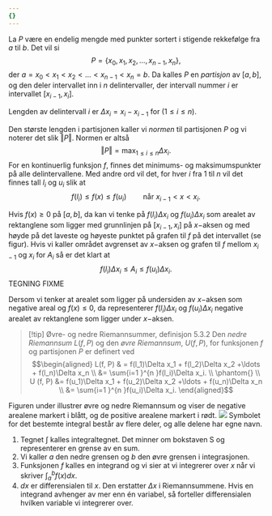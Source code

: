 ```yaml
---
{}
---
```

La $P$ være en endelig mengde med punkter sortert i stigende rekkefølge fra $a$ til $b$. Det vil si
$$
P = \{x_0, x_1, x_2, \ldots, x_{n-1}, x_n\},
$$
der $a = x_0 < x_1 < x_2<\ldots< x_{n-1}<x_n = b.$
Da kalles $P$ en *partisjon* av $[a,b]$, og den deler intervallet inn i $n$ delintervaller, der intervall nummer $i$ er intervallet $[x_{i-1}, x_i]$. 

Lengden av delintervall $i$ er $\Delta x_i = x_i - x_{i-1}$ for ($1\leq i \leq n$).

Den største lengden i partisjonen kaller vi *normen* til partisjonen $P$ og vi noterer det slik $\Vert P \Vert$. Normen er altså 
$$
\Vert P \Vert = \max_{1\leq i \leq n} \Delta x_i.
$$
For en kontinuerlig funksjon $f$, finnes det minimums- og maksimumspunkter på alle delintervallene. Med andre ord vil det, for hver $i$ fra $1$ til $n$ vil det finnes tall $l_i$ og $u_i$ slik at
$$
f(l_i) \leq f(x) \leq f(u_i)  \quad\quad \text{når } x_{i-1}< x < x_i.
$$

Hvis $f(x) \geq 0$ på $[a,b]$, da kan vi tenke på $f(l_i)\Delta x_i$ og $f(u_i)\Delta x_i$ som arealet av rektanglene som ligger med grunnlinjen på $[x_{i-1}, x_i]$ på $x-$aksen og med høyde på det laveste og høyeste punktet på grafen til $f$ på det intervallet (se figur). Hvis vi kaller området avgrenset av $x-$aksen og grafen til $f$ mellom $x_{i-1}$ og $x_i$ for $A_i$ så er det klart at 
$$
f(l_i)\Delta x_i \leq A_i \leq f(u_i)\Delta x_i.
$$
TEGNING FIXME

Dersom vi tenker at arealet som ligger på undersiden av $x-$aksen som negative areal og $f(x)\leq 0$, da representerer $f(l_i)\Delta x_i$ og $f(u_i)\Delta x_i$ negative arealet av rektanglene som ligger under $x-$aksen. 

> [!tip] Øvre- og nedre Riemannsummer, definisjon 5.3.2
> Den *nedre Riemannsum* $L(f,P)$ og den *øvre Riemannsum*, $U(f,P)$, for funksjonen $f$ og partisjonen $P$ er definert ved
> $$\begin{aligned} L(f, P) & = f(l_1)\Delta x_1 + f(l_2)\Delta x_2 +\ldots + f(l_n)\Delta x_n \\ &= \sum{i=1 }^{n }f(l_i)\Delta x_i. \\ \phantom{} \\ U (f, P) &= f(u_1)\Delta x_1 + f(u_2)\Delta x_2 +\ldots + f(u_n)\Delta x_n \\ &= \sum{i=1 }^{n }f(u_i)\Delta x_i.  \end{aligned}$$  

Figuren under illustrer øvre og nedre Riemannsum og viser de negative arealene markert i blått, og de positive arealene markert i rødt.
![](Files/shapes%20at%2024-08-05%2008.41.29.svg)
Symbolet for det bestemte integral består av flere deler, og alle delene har egne navn.

1. Tegnet $\int$ kalles integraltegnet. Det minner om bokstaven S og representerer en grense av en sum.
2. Vi kaller $a$ den nedre grensen og $b$ den øvre grensen i integrasjonen.
3. Funksjonen $f$ kalles en integrand og vi sier at vi integrerer over $x$ når vi skriver $\int_{a }^{b }f(x) dx$. 
4. $dx$ er differensialen til $x$. Den erstatter $\Delta x$ i Riemannsummene. Hvis en integrand avhenger av mer enn én variabel, så forteller differensialen hvilken variable vi integrerer over.

